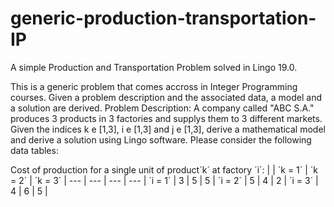 # generic-production-transportation-IP
A simple Production and Transportation Problem solved in Lingo 19.0.

This is a generic problem that comes accross in Integer Programming courses. Given a problem description and the associated data, a model and a solution are derived.
Problem Description: A company called "ABC S.A." produces 3 products in 3 factories and supplys them to 3 different markets. Given the indices k e [1,3], i e [1,3] and j e [1,3], derive a mathematical model and derive a solution using Lingo software. Please consider the following data tables: 

Cost of production for a single unit of product´k´ at factory ´i´:
|   | ´k = 1´ | ´k = 2´ | ´k = 3´ |
--- | --- | --- | --- |
´i = 1´ | 3 | 5 | 5 |
´i = 2´ | 5 | 4 | 2 |
´i = 3´ | 4 | 6 | 5 |
